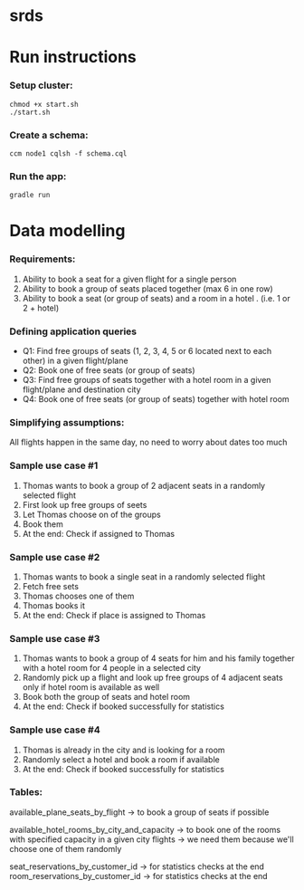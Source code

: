# srds

# Run instructions
### Setup cluster:
```
chmod +x start.sh
./start.sh
```

### Create a schema:
```
ccm node1 cqlsh -f schema.cql
```

### Run the app:
```
gradle run
```

# Data modelling
### Requirements:
1) Ability to book a seat for a given flight for a single person
2) Ability to book a group of seats placed together (max 6 in one row)
3) Ability to book a seat (or group of seats) and a room in a hotel . (i.e. 1 or 2 + hotel)

### Defining application queries
* Q1: Find free groups of seats (1, 2, 3, 4, 5 or 6 located next to each other) in a given flight/plane
* Q2: Book one of free seats (or group of seats)
* Q3: Find free groups of seats together with a hotel room in a given flight/plane and destination city
* Q4: Book one of free seats (or group of seats) together with hotel room

### Simplifying assumptions:
All flights happen in the same day, no need to worry about dates too much

### Sample use case #1
1. Thomas wants to book a group of 2 adjacent seats in a randomly selected flight
2. First look up free groups of seets
3. Let Thomas choose on of the groups
4. Book them
5. At the end: Check if assigned to Thomas

### Sample use case #2
1. Thomas wants to book a single seat in a randomly selected flight
2. Fetch free sets
3. Thomas chooses one of them
4. Thomas books it
5. At the end: Check if place is assigned to Thomas

### Sample use case #3
1. Thomas wants to book a group of 4 seats for him and his family together with a hotel room for 4 people in a selected city
2. Randomly pick up a flight and look up free groups of 4 adjacent seats only if hotel room is available as well
3. Book both the group of seats and hotel room
4. At the end: Check if booked successfully for statistics

### Sample use case #4
1. Thomas is already in the city and is looking for a room
2. Randomly select a hotel and book a room if available
3. At the end: Check if booked successfully for statistics

### Tables:
available_plane_seats_by_flight -> to book a group of seats if possible

available_hotel_rooms_by_city_and_capacity -> to book one of the rooms with specified capacity in a given city 
flights -> we need them because we'll choose one of them randomly 

seat_reservations_by_customer_id -> for statistics checks at the end
room_reservations_by_customer_id -> for statistics checks at the end